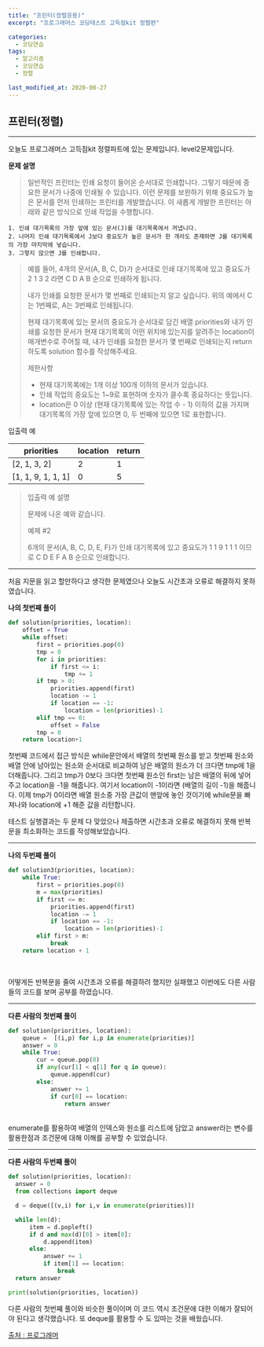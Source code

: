 ```yaml
---
title: "프린터(정렬응용)"
excerpt: "프로그래머스 코딩테스트 고득점kit 정렬편"

categories:
  - 코딩연습
tags:
  - 알고리즘
  - 코딩연습
  - 정렬

last_modified_at: 2020-08-27
---
```

## 프린터(정렬)
---
오늘도 프로그래머스 고득점kit 정렬파트에 있는 문제입니다. level2문제입니다.

**문제 설명**

> 일반적인 프린터는 인쇄 요청이 들어온 순서대로 인쇄합니다. 그렇기 때문에 중요한 문서가 나중에 인쇄될 수 있습니다. 이런 문제를 보완하기 위해 중요도가 높은 문서를 먼저 인쇄하는 프린터를 개발했습니다. 이 새롭게 개발한 프린터는 아래와 같은 방식으로 인쇄 작업을 수행합니다.
>
```
1. 인쇄 대기목록의 가장 앞에 있는 문서(J)를 대기목록에서 꺼냅니다.
2. 나머지 인쇄 대기목록에서 J보다 중요도가 높은 문서가 한 개라도 존재하면 J를 대기목록의 가장 마지막에 넣습니다.
3. 그렇지 않으면 J를 인쇄합니다.
```
>
>예를 들어, 4개의 문서(A, B, C, D)가 순서대로 인쇄 대기목록에 있고 중요도가 2 1 3 2 라면 C D A B 순으로 인쇄하게 됩니다.
>
>내가 인쇄를 요청한 문서가 몇 번째로 인쇄되는지 알고 싶습니다. 위의 예에서 C는 1번째로, A는 3번째로 인쇄됩니다.
>
>현재 대기목록에 있는 문서의 중요도가 순서대로 담긴 배열 priorities와 내가 인쇄를 요청한 문서가 현재 대기목록의 어떤 위치에 있는지를 알려주는 location이 매개변수로 주어질 때, 내가 인쇄를 요청한 문서가 몇 번째로 인쇄되는지 return 하도록 solution 함수를 작성해주세요.
>
>제한사항
> - 현재 대기목록에는 1개 이상 100개 이하의 문서가 있습니다.
> - 인쇄 작업의 중요도는 1~9로 표현하며 숫자가 클수록 중요하다는 뜻입니다.
> - location은 0 이상 (현재 대기목록에 있는 작업 수 - 1) 이하의 값을 가지며 대기목록의 가장 앞에 있으면 0, 두 번째에 있으면 1로 표현합니다.
>

입출력 예

|priorities|location|return|
|----------|--------|------|
|\[2, 1, 3, 2]|2|1|
|\[1, 1, 9, 1, 1, 1]|0|5|

> 입출력 예 설명
>
>문제에 나온 예와 같습니다.
>
>예제 #2
>
>6개의 문서(A, B, C, D, E, F)가 인쇄 대기목록에 있고 중요도가 1 1 9 1 1 1 이므로 C D E F A B 순으로 인쇄합니다.

***
처음 지문을 읽고 할만하다고 생각한 문제였으나 오늘도 시간초과 오류로 해결하지 못하였습니다.

**나의 첫번째 풀이**
```python
def solution(priorities, location):
    offset = True
    while offset:
        first = priorities.pop(0)
        tmp = 0
        for i in priorities:
            if first <= i:
                tmp += 1
        if tmp > 0:
            priorities.append(first)
            location -= 1
            if location == -1:
                location = len(priorities)-1
        elif tmp == 0:
            offset = False
        tmp = 0
    return location+1

```
첫번째 코드에서 접근 방식은 while문안에서 배열의 첫번째 원소를 받고 첫번째 원소와 배열 안에 남아있는 원소와 순서대로 비교하여 남은 배열의 원소가 더 크다면 tmp에 1을 더해줍니다. 그리고 tmp가 0보다 크다면 첫번째 원소인 first는 남은 배열의 뒤에 넣어주고 location을 -1을 해줍니다. 여기서 location이 -1이라면 (배열의 길이 -1)을 해줍니다. 이제 tmp가 0이라면 배열 원소중 가장 큰값이 맨앞에 놓인 것이기에 while문을 빠져나와 location에 +1 해준 값을 리턴합니다.

테스트 실행결과는 두 문제 다 맞았으나 제출하면 시간초과 오류로 해결하지 못해 반복문을 최소화하는 코드를 작성해보았습니다.


---

**나의 두번째 풀이**
```python
def solution3(priorities, location):
    while True:
        first = priorities.pop(0)
        m = max(priorities)
        if first <= m:
            priorities.append(first)
            location -= 1
            if location == -1:
                location = len(priorities)-1
        elif first > m:
            break
    return location + 1

```
<br>

어떻게든 반복문을 줄여 시간초과 오류를 해결하려 했지만 실패했고 이번에도 다른 사람들의 코드를 보며 공부를 하였습니다.

---

**다른 사람의 첫번째 풀이**
```python
def solution(priorities, location):
    queue =  [(i,p) for i,p in enumerate(priorities)]
    answer = 0
    while True:
        cur = queue.pop(0)
        if any(cur[1] < q[1] for q in queue):
            queue.append(cur)
        else:
            answer += 1
            if cur[0] == location:
                return answer

```
<br>
enumerate를 활용하여 배열의 인덱스와 원소를 리스트에 담았고 answer라는 변수를 활용한점과 조건문에 대해 이해를 공부할 수 있었습니다.

---

**다른 사람의 두번째 풀이**
```python
def solution(priorities, location):
  answer = 0
  from collections import deque

  d = deque([(v,i) for i,v in enumerate(priorities)])

  while len(d):
      item = d.popleft()
      if d and max(d)[0] > item[0]:
          d.append(item)
      else:
          answer += 1
          if item[1] == location:
              break
  return answer

print(solution(priorities, location))
```
다른 사람의 첫번쨰 풀이와 비슷한 풀이이며 이 코드 역시 조건문에 대한 이해가 잘되어야 된다고 생각했습니다. 또 deque를 활용할 수 도 있따는 것을 배웠습니다.



[출처 : 프로그래머](https://en.wikipedia.org/wiki/H-index)
